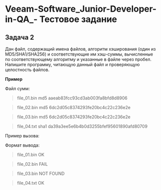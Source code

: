 # Veeam-Software_Junior-Developer-in-QA_- Тестовое задание
## Задача 2
Дан файл, содержащий имена файлов, алгоритм хэширования (один из MD5/SHA1/SHA256) и соответствующие им хэш-суммы, вычисленные по соответствующему алгоритму и указанные в файле через пробел. Напишите программу, читающую данный файл и проверяющую целостность файлов.

**Пример**

Файл сумм:
> file_01.bin md5 aaeab83fcc93cd3ab003fa8bfd8d8906

> file_02.bin md5 6dc2d05c8374293fe20bc4c22c236e2e

> file_03.bin md5 6dc2d05c8374293fe20bc4c22c236e2e

> file_04.txt sha1 da39a3ee5e6b4b0d3255bfef95601890afd80709

Пример вызова:  
> <your program> <path to the input file> <path to the directory containing the files to check>
 
Формат вывода:
> file_01.bin OK
 
> file_02.bin FAIL
  
> file_03.bin NOT FOUND
  
> file_04.txt OK
